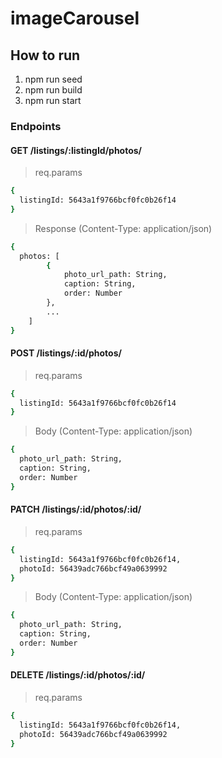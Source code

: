 # imageCarousel

## How to run
1) npm run seed
2) npm run build
3) npm run start

### Endpoints
#### GET /listings/:listingId/photos/
>req.params
```sh
{
  listingId: 5643a1f9766bcf0fc0b26f14
}
```

>Response (Content-Type: application/json)
```sh
{
  photos: [
		{
			photo_url_path: String,
			caption: String,
			order: Number
		},
		...
	]
}
```

#### POST /listings/:id/photos/
>req.params
```sh
{
  listingId: 5643a1f9766bcf0fc0b26f14
}
```

>Body (Content-Type: application/json)
```sh
{
  photo_url_path: String,
  caption: String,
  order: Number
}
```

#### PATCH /listings/:id/photos/:id/
>req.params
```sh
{
  listingId: 5643a1f9766bcf0fc0b26f14,
  photoId: 56439adc766bcf49a0639992
}
```

>Body (Content-Type: application/json)
```sh
{
  photo_url_path: String,
  caption: String,
  order: Number
}
```

#### DELETE /listings/:id/photos/:id/
>req.params
```sh
{
  listingId: 5643a1f9766bcf0fc0b26f14,
  photoId: 56439adc766bcf49a0639992
}
```